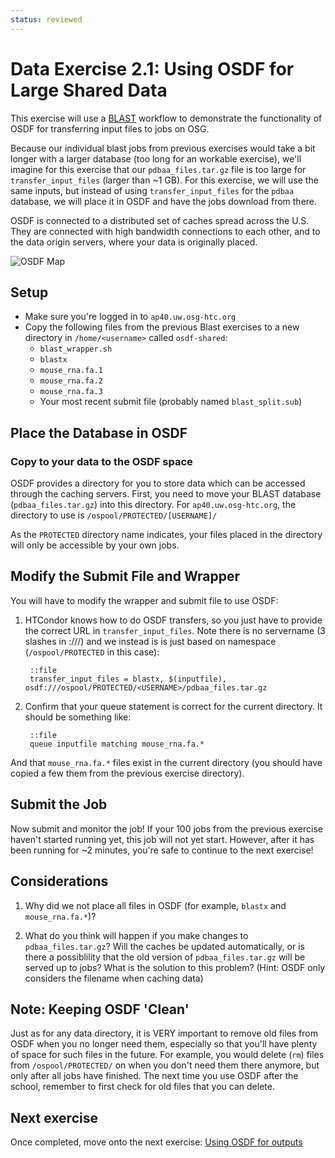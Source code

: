 ```yaml
---
status: reviewed
---
```


Data Exercise 2.1: Using OSDF for Large Shared Data
===================================================

This exercise will use a [BLAST](http://blast.ncbi.nlm.nih.gov/Blast.cgi?CMD=Web&PAGE_TYPE=BlastHome) workflow to
demonstrate the functionality of OSDF for transferring input files to jobs on OSG.

Because our individual blast jobs from previous exercises would take a bit longer
with a larger database (too long for an workable exercise), we'll imagine for this exercise that our
`pdbaa_files.tar.gz` file is too large for `transfer_input_files` (larger than ~1 GB).
For this exercise, we will use the same inputs, but instead of using `transfer_input_files` for the `pdbaa` database,
we will place it in OSDF and have the jobs download from there.

OSDF is connected to a distributed set of caches spread across the U.S.
They are connected with high bandwidth connections to each other, and to the data origin servers, where your data is
originally placed.

![OSDF Map](../files/osgus19-day4-part2-CacheLocations.png)

Setup
-----

-   Make sure you're logged in to `ap40.uw.osg-htc.org`
-   Copy the following files from the previous Blast exercises to a new directory in `/home/<username>` called `osdf-shared`:
    - `blast_wrapper.sh`
    - `blastx`
    - `mouse_rna.fa.1`
    - `mouse_rna.fa.2`
    - `mouse_rna.fa.3`
    - Your most recent submit file (probably named `blast_split.sub`)

Place the Database in OSDF
--------------------------------

### Copy to your data to the OSDF space

OSDF provides a directory for you to store data which can be accessed through the caching servers.
First, you need to move your BLAST database (`pdbaa_files.tar.gz`) into this directory. For `ap40.uw.osg-htc.org`, the directory
to use is `/ospool/PROTECTED/[USERNAME]/`

As the `PROTECTED` directory name indicates, your files placed in the directory will only be accessible
by your own jobs.

Modify the Submit File and Wrapper
----------------------------------

You will have to modify the wrapper and submit file to use OSDF:

1. HTCondor knows how to do OSDF transfers, so you just have to provide the correct URL in 
   `transfer_input_files`. Note there is no servername (3 slashes in :///) and we instead
   is is just based on namespace (`/ospool/PROTECTED` in this case):

        ::file
        transfer_input_files = blastx, $(inputfile), osdf:///ospool/PROTECTED/<USERNAME>/pdbaa_files.tar.gz

1. Confirm that your queue statement is correct for the current directory. It should be something like:

        ::file
        queue inputfile matching mouse_rna.fa.*

And that `mouse_rna.fa.*` files exist in the current directory (you should have copied a few them from the previous exercise
directory).

Submit the Job
--------------

Now submit and monitor the job! If your 100 jobs from the previous exercise haven't started running yet, this job will
not yet start.
However, after it has been running for ~2 minutes, you're safe to continue to the next exercise!

Considerations
--------------

1. Why did we not place all files in OSDF (for example, `blastx` and `mouse_rna.fa.*`)?

1. What do you think will happen if you make changes to `pdbaa_files.tar.gz`? Will the caches
   be updated automatically, or is there a possiblility that the old version of
   `pdbaa_files.tar.gz` will be served up to jobs? What is the solution to this problem?
   (Hint: OSDF only considers the filename when caching data)

Note: Keeping OSDF 'Clean'
--------------------------------

Just as for any data directory, it is VERY important to remove old files from OSDF when you no longer need them,
especially so that you'll have plenty of space for such files in the future.
For example, you would delete (`rm`) files from `/ospool/PROTECTED/` on when you don't need them there
anymore, but only after all jobs have finished.
The next time you use OSDF after the school, remember to first check for old files that you can delete.

Next exercise
-------------

Once completed, move onto the next exercise: [Using OSDF for outputs](../part2-ex2-osdf-outputs)

